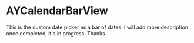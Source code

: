 # AYCalendarBarView
This is the custom date picker as a bar of dates. I will add more description once completed, it's in progress. Thanks.
